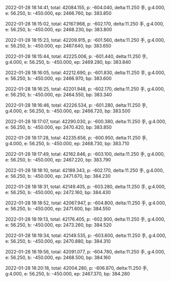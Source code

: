 2022-01-28 18:14:41, total: 42084.155, p: -604.040, delta:11.250 手, g:4.000, e: 56.250, b: -450.000, ep: 2466.760, bp: 383.850

2022-01-28 18:15:02, total: 42167.968, p: -602.170, delta:11.250 手, g:4.000, e: 56.250, b: -450.000, ep: 2468.230, bp: 383.800

2022-01-28 18:15:23, total: 42209.915, p: -601.560, delta:11.250 手, g:4.000, e: 56.250, b: -450.000, ep: 2467.640, bp: 383.650

2022-01-28 18:15:44, total: 42225.006, p: -601.440, delta:11.250 手, g:4.000, e: 56.250, b: -450.000, ep: 2469.280, bp: 383.840

2022-01-28 18:16:05, total: 42212.690, p: -601.830, delta:11.250 手, g:4.000, e: 56.250, b: -450.000, ep: 2466.970, bp: 383.600

2022-01-28 18:16:25, total: 42201.948, p: -602.170, delta:11.250 手, g:4.000, e: 56.250, b: -450.000, ep: 2464.550, bp: 383.340

2022-01-28 18:16:46, total: 42226.534, p: -601.280, delta:11.250 手, g:4.000, e: 56.250, b: -450.000, ep: 2466.720, bp: 383.500

2022-01-28 18:17:07, total: 42290.030, p: -600.380, delta:11.250 手, g:4.000, e: 56.250, b: -450.000, ep: 2470.420, bp: 383.850

2022-01-28 18:17:28, total: 42235.658, p: -600.950, delta:11.250 手, g:4.000, e: 56.250, b: -450.000, ep: 2468.730, bp: 383.710

2022-01-28 18:17:49, total: 42162.846, p: -603.100, delta:11.250 手, g:4.000, e: 56.250, b: -450.000, ep: 2467.220, bp: 383.790

2022-01-28 18:18:10, total: 42189.343, p: -602.170, delta:11.250 手, g:4.000, e: 56.250, b: -450.000, ep: 2471.670, bp: 384.230

2022-01-28 18:18:31, total: 42149.405, p: -603.280, delta:11.250 手, g:4.000, e: 56.250, b: -450.000, ep: 2472.160, bp: 384.430

2022-01-28 18:18:52, total: 42067.947, p: -604.800, delta:11.250 手, g:4.000, e: 56.250, b: -450.000, ep: 2471.600, bp: 384.550

2022-01-28 18:19:13, total: 42176.405, p: -602.900, delta:11.250 手, g:4.000, e: 56.250, b: -450.000, ep: 2473.260, bp: 384.520

2022-01-28 18:19:34, total: 42149.535, p: -603.600, delta:11.250 手, g:4.000, e: 56.250, b: -450.000, ep: 2470.880, bp: 384.310

2022-01-28 18:19:56, total: 42091.077, p: -604.780, delta:11.250 手, g:4.000, e: 56.250, b: -450.000, ep: 2468.500, bp: 384.160

2022-01-28 18:20:18, total: 42004.280, p: -606.870, delta:11.250 手, g:4.000, e: 56.250, b: -450.000, ep: 2467.370, bp: 384.280